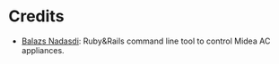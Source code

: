 Credits
=======
  
* [Balazs Nadasdi](https://github.com/yitsushi/midea-air-condition): Ruby&Rails command line tool to control Midea AC appliances.
